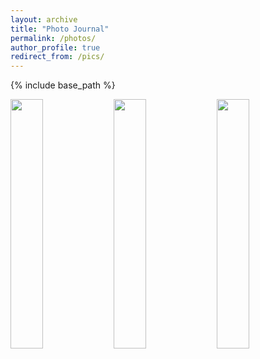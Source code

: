 ```yaml
---
layout: archive
title: "Photo Journal"
permalink: /photos/
author_profile: true
redirect_from: /pics/
---
```


{% include base_path %}



[<img src="/images/bio-photo.jpg" width="32%">](/images/bio-photo.jpg "This is Boostnote's repository This is Boostnote's repository This is Boostnote's repository This is Boostnote's repository This is Boostnote's repository This is Boostnote's repository This is Boostnote's repository This is Boostnote's repository This is Boostnote's repository This is Boostnote's repository This is Boostnote's repository This is Boostnote's repository This is Boostnote's repository This is Boostnote's repository This is Boostnote's repository ") [<img src="/images/bio-photo.jpg" width="32%">](http://instagram.com/) [<img src="/images/bio-photo.jpg" width="32%">](http://instagram.com/) 